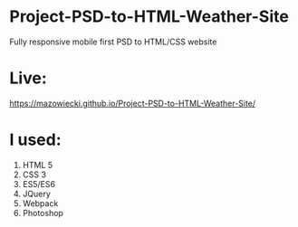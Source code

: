 # Project-PSD-to-HTML-Weather-Site
Fully responsive mobile first PSD to HTML/CSS website

# Live:
https://mazowiecki.github.io/Project-PSD-to-HTML-Weather-Site/


# I used:
1. HTML 5
2. CSS 3
3. ES5/ES6
4. JQuery
5. Webpack
6. Photoshop
